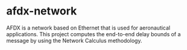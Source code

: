 # afdx-network

AFDX is a network based on Ethernet that is used for aeronautical applications. This project computes the end-to-end delay bounds of a message by using the Network Calculus methodology.
